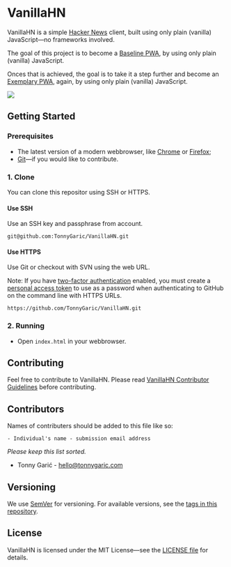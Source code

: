 # VanillaHN
VanillaHN is a simple [Hacker News](https://news.ycombinator.com/) client, built using only plain (vanilla) JavaScript—no frameworks involved.

The goal of this project is to become a [Baseline PWA](https://developers.google.com/web/progressive-web-apps/checklist#baseline), by using only plain (vanilla) JavaScript.

Onces that is achieved, the goal is to take it a step further and become an [Exemplary PWA](https://developers.google.com/web/progressive-web-apps/checklist#exemplary), again, by using only plain (vanilla) JavaScript.

![](https://tonnygaric.com/content/3-projects/vanillahn/vanillahn-cover.png)

## Getting Started
### Prerequisites
- The latest version of a modern webbrowser, like [Chrome](https://www.google.com/chrome/) or [Firefox](https://www.mozilla.org/en-US/firefox/new/);
- [Git](https://git-scm.com/)—if you would like to contribute.

### 1. Clone
You can clone this repositor using SSH or HTTPS.

#### Use SSH
Use an SSH key and passphrase from account.
```
git@github.com:TonnyGaric/VanillaHN.git
```

#### Use HTTPS
Use Git or checkout with SVN using the web URL.

Note: If you have [two-factor authentication](https://help.github.com/articles/securing-your-account-with-two-factor-authentication-2fa/) enabled, you must create a [personal access token](https://help.github.com/articles/creating-a-personal-access-token-for-the-command-line/) to use as a password when authenticating to GitHub on the command line with HTTPS URLs.

```
https://github.com/TonnyGaric/VanillaHN.git
```

### 2. Running
- Open `index.html` in your webbrowser.

## Contributing
Feel free to contribute to VanillaHN. Please read [VanillaHN Contributor Guidelines](https://github.com/TonnyGaric/VanillaHN/blob/master/CONTRIBUTING.md) before contributing.

## Contributors
Names of contributers should be added to this file like so:
```
- Individual's name - submission email address
```

*Please keep this list sorted.*

- Tonny Garić - hello@tonnygaric.com

## Versioning
We use [SemVer](https://semver.org/) for versioning. For available versions, see the [tags in this repository](https://github.com/TonnyGaric/VanillaHN/tags).

## License
VanillaHN is licensed under the MIT License—see the [LICENSE file](https://github.com/TonnyGaric/VanillaHN/blob/master/LICENSE) for details.
